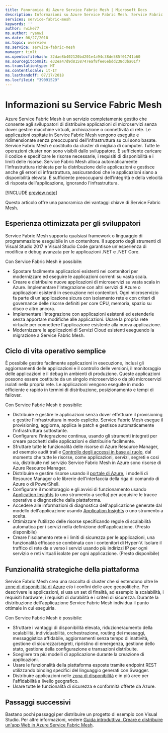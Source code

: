 ```yaml
---
title: Panoramica di Azure Service Fabric Mesh | Microsoft Docs
description: Informazioni su Azure Service Fabric Mesh. Service Fabric Mesh consente di distribuire e ridimensionare l'applicazione senza preoccuparsi delle esigenze infrastrutturali dell'applicazione.
services: service-fabric-mesh
keywords: ''
author: rwike77
ms.author: ryanwi
ms.date: 06/27/2018
ms.topic: overview
ms.service: service-fabric-mesh
manager: timlt
ms.openlocfilehash: 32dae8b402120bd201e4a94c38de585f01741b60
ms.sourcegitcommit: e32ea47d9d8158747eaf8fee6ebdd238d3ba01f7
ms.translationtype: HT
ms.contentlocale: it-IT
ms.lasthandoff: 07/17/2018
ms.locfileid: "39091529"
---
```

# <a name="what-is-service-fabric-mesh"></a>Informazioni su Service Fabric Mesh

Azure Service Fabric Mesh è un servizio completamente gestito che consente agli sviluppatori di distribuire applicazioni di microservizi senza dover gestire macchine virtuali, archiviazione o connettività di rete. Le applicazioni ospitate in Service Fabric Mesh vengono eseguite e ridimensionate senza preoccuparsi dell'infrastruttura su cui sono basate.  Service Fabric Mesh è costituito da cluster di migliaia di computer.  Tutte le operazioni cluster non sono visibili dallo sviluppatore. È sufficiente caricare il codice e specificare le risorse necessarie, i requisiti di disponibilità e i limiti delle risorse.  Service Fabric Mesh alloca automaticamente l'infrastruttura richiesta per la distribuzione delle applicazioni e gestisce anche gli errori di infrastruttura, assicurandosi che le applicazioni siano a disponibilità elevata. È sufficiente preoccuparsi dell'integrità e della velocità di risposta dell'applicazione, ignorando l'infrastruttura.  

[!INCLUDE [preview note](./includes/include-preview-note.md)]

Questo articolo offre una panoramica dei vantaggi chiave di Service Fabric Mesh.

## <a name="great-developer-experience"></a>Esperienza ottimizzata per gli sviluppatori

Service Fabric Mesh supporta qualsiasi framework o linguaggio di programmazione eseguibile in un contenitore. Il supporto degli strumenti di Visual Studio 2017 e Visual Studio Code garantisce un'esperienza di modifica e debug avanzata per le applicazioni .NET e .NET Core. 

Con Service Fabric Mesh è possibile:

- Spostare facilmente applicazioni esistenti nei contenitori per modernizzare ed eseguire le applicazioni correnti su vasta scala. 
- Creare e distribuire nuove applicazioni di microservizi su vasta scala in Azure.  Implementare l'integrazione con altri servizi di Azure o applicazioni esistenti in esecuzione nei contenitori. Ogni microservizio fa parte di un'applicazione sicura con isolamento rete e con criteri di governance delle risorse definiti per core CPU, memoria, spazio su disco e altro ancora.
- Implementare l'integrazione con applicazioni esistenti ed estenderle senza apportare modifiche alle applicazioni. Usare la propria rete virtuale per connettere l'applicazione esistente alla nuova applicazione.  
- Modernizzare le applicazioni di Servizi Cloud esistenti eseguendo la migrazione a Service Fabric Mesh.  

## <a name="simple-operational-lifecycle"></a>Ciclo di vita operativo semplice

È possibile gestire facilmente applicazioni in esecuzione, inclusi gli aggiornamenti delle applicazioni e il controllo delle versioni, il monitoraggio delle applicazioni e il debug in ambienti di produzione. Queste applicazioni possono essere costituite da un singolo microservizio o da più microservizi isolati nella propria rete. Le applicazioni vengono eseguite in modo efficiente e rapido in termini di distribuzione, posizionamento e tempi di failover.

Con Service Fabric Mesh è possibile:

- Distribuire e gestire le applicazioni senza dover effettuare il provisioning e gestire l'infrastruttura in modo esplicito.  Service Fabric Mesh esegue il provisioning, aggiorna, applica le patch e gestisce automaticamente l'infrastruttura sottostante.
- Configurare l'integrazione continua, usando gli strumenti integrati per creare pacchetti delle applicazioni e distribuirle facilmente.
- Sfruttare tutte le funzionalità delle risorse di Azure Resource Manager, ad esempio audit trail e [Controllo degli accessi in base al ruolo](/azure/role-based-access-control/overview), dal momento che tutte le risorse, come applicazioni, servizi, segreti e così via, distribuite nel servizio Service Fabric Mesh in Azure sono risorse di Azure Resource Manager. 
- Distribuire e gestire risorse usando il [portale di Azure](https://portal.azure.com), i modelli di Resource Manager o le librerie dell'interfaccia della riga di comando di Azure o di PowerShell.
- Configurare il monitoraggio e gli avvisi di funzionamento usando [Application Insights](/azure/application-insights/) (o uno strumento a scelta) per acquisire le tracce operative e diagnostiche dalla piattaforma. 
- Accedere alle informazioni di diagnostica dell'applicazione generate dal modello dell'applicazione usando [Application Insights](/azure/application-insights/) o uno strumento a scelta.
- Ottimizzare l'utilizzo delle risorse specificando regole di scalabilità automatica per i servizi nella definizione dell'applicazione.  (Presto disponibile)
- Creare l'isolamento rete e i limiti di sicurezza per le applicazioni, una funzionalità efficace se combinata con i contenitori di Hyper-V. Isolare il traffico di rete da e verso i servizi usando più indirizzi IP per ogni servizio e reti virtuali isolate per ogni applicazione.  (Presto disponibile) 


## <a name="mission-critical-platform-capabilities"></a>Funzionalità strategiche della piattaforma

Service Fabric Mesh crea una raccolta di cluster che si estendono oltre le [zone di disponibilità di Azure](/azure/availability-zones/az-overview) e/o i confini delle aree geopolitiche. Per descrivere le applicazioni, si usa un set di finalità, ad esempio la scalabilità, i requisiti hardware, i requisiti di durabilità e i criteri di sicurezza.  Durante la distribuzione dell'applicazione Service Fabric Mesh individua il punto ottimale in cui eseguirla.

Con Service Fabric Mesh è possibile:

- Sfruttare i vantaggi di disponibilità elevata, riduzione/aumento della scalabilità, individuabilità, orchestrazione, routing dei messaggi, messaggistica affidabile, aggiornamenti senza tempo di inattività, gestione di sicurezza/segreti, ripristino di emergenza, gestione dello stato, gestione della configurazione e transazioni distribuite.
- Scegliere tra più modelli di applicazione durante la creazione di applicazioni.
- Usare le funzionalità della piattaforma esposte tramite endpoint REST utilizzando binding specifici del linguaggio generati con Swagger.
- Distribuire applicazioni nelle [zona di disponibilità](/azure/availability-zones/az-overview) e in più aree per l'affidabilità a livello geografico.
- Usare tutte le funzionalità di sicurezza e conformità offerte da Azure.

## <a name="next-steps"></a>Passaggi successivi

Bastano pochi passaggi per distribuire un progetto di esempio con Visual Studio. Per altre informazioni, vedere [Guida introduttiva: Creare e distribuire un'app Web in Azure Service Fabric Mesh](service-fabric-mesh-quickstart-dotnet-core.md). 


<!-- Links -->

[service-fabric-overview]: ../service-fabric/service-fabric-overview.md
